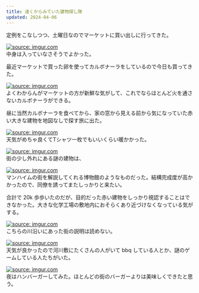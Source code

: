 ```yaml
---
title: 遠くからみていた建物探し隊
updated: 2024-04-06
---
```


定例をこなしつつ、土曜日なのでマーケットに買い出しに行ってきた。

<a href="https://imgur.com/24YP895"><img src="https://i.imgur.com/24YP895.jpg" title="source: imgur.com" /></a>  
中身は入っていなさそうでよかった。

最近マーケットで買った卵を使ってカルボナーラをしているので今日も買ってきた。　

<a href="https://imgur.com/UKnE0J1"><img src="https://i.imgur.com/UKnE0J1.jpg" title="source: imgur.com" /></a>  
よくわからんがマーケットの方が新鮮な気がして、これでならほとんど火を通さないカルボナーラができる。

昼に当然カルボナーラを食べてから、家の窓から見える前から気になっていた赤い大きな建物を地図なしで探す旅に出た。

<a href="https://imgur.com/1SoNqb5"><img src="https://i.imgur.com/1SoNqb5.jpg" title="source: imgur.com" /></a>  
天気がめちゃ良くてTシャツ一枚でもいいくらい暖かかった。

<a href="https://imgur.com/sjwm5eC"><img src="https://i.imgur.com/sjwm5eC.jpg" title="source: imgur.com" /></a>  
街の少し外れにある謎の建物は、

<a href="https://imgur.com/zhKCsVn"><img src="https://i.imgur.com/zhKCsVn.jpg" title="source: imgur.com" /></a>  
マンハイムの街を解説してくれる博物館のようなものだった。結構完成度が高かかったので、同僚を誘ってまたしっかりと来たい。

合計で 20k 歩歩いたのだが、目的だった赤い建物をしっかり視認することはできなかった。大きな化学工場の敷地内におそらくあり近づけなくなっている気がする。

<a href="https://imgur.com/J2IYmoo"><img src="https://i.imgur.com/J2IYmoo.jpg" title="source: imgur.com" /></a>  
こちらの川沿いにあった街の説明は読めない。

<a href="https://imgur.com/hkVDOQp"><img src="https://i.imgur.com/hkVDOQp.jpg" title="source: imgur.com" /></a>  
天気が良かったので河川敷にたくさんの人がいて bbq している人とか、謎のゲームしている人たちがいた。

<a href="https://imgur.com/qNUOYa8"><img src="https://i.imgur.com/qNUOYa8.jpg" title="source: imgur.com" /></a>  
夜はハンバーガーしてみた。ほとんどの街のバーガーよりは美味しくできたと思う。

